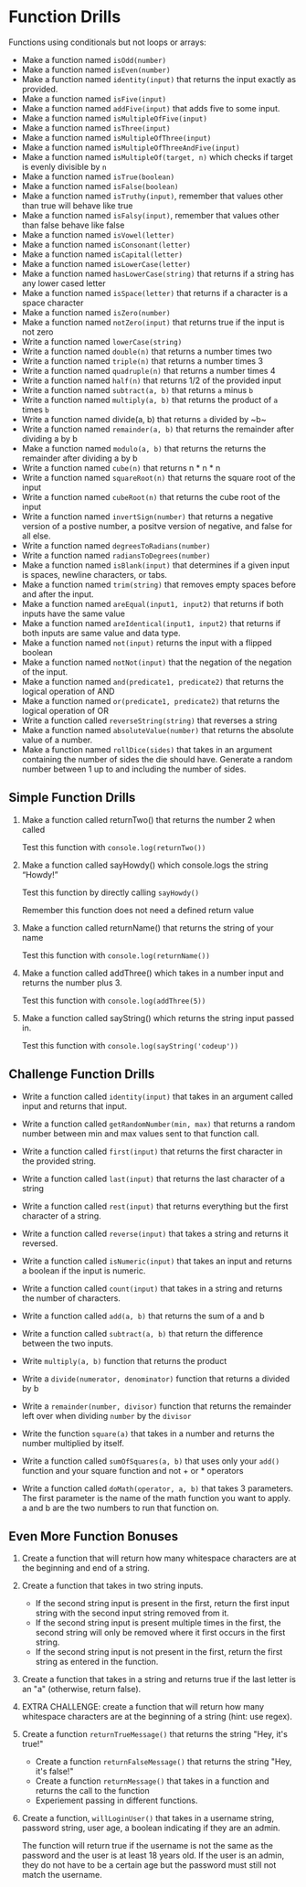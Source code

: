 # Function Drills

Functions using conditionals but not loops or arrays:

- Make a function named `isOdd(number)`
- Make a function named `isEven(number)`
- Make a function named `identity(input)` that returns the input exactly as
  provided.
- Make a function named `isFive(input)`
- Make a function named `addFive(input)` that adds five to some input.
- Make a function named `isMultipleOfFive(input)`
- Make a function named `isThree(input)`
- Make a function named `isMultipleOfThree(input)`
- Make a function named `isMultipleOfThreeAndFive(input)`
- Make a function named `isMultipleOf(target, n)` which checks if target is
  evenly divisible by `n`
- Make a function named `isTrue(boolean)`
- Make a function named `isFalse(boolean)`
- Make a function named `isTruthy(input)`, remember that values other than true
  will behave like true
- Make a function named `isFalsy(input)`, remember that values other than false
  behave like false
- Make a function named `isVowel(letter)`
- Make a function named `isConsonant(letter)`
- Make a function named `isCapital(letter)`
- Make a function named `isLowerCase(letter)`
- Make a function named `hasLowerCase(string)` that returns if a string has any
  lower cased letter
- Make a function named `isSpace(letter)` that returns if a character is a space
  character
- Make a function named `isZero(number)`
- Make a function named `notZero(input)` that returns true if the input is not
  zero
- Write a function named `lowerCase(string)`
- Write a function named `double(n)` that returns a number times two
- Write a function named `triple(n)` that returns a number times 3
- Write a function named `quadruple(n)` that returns a number times 4
- Write a function named `half(n)` that returns 1/2 of the provided input
- Write a function named `subtract(a, b)` that returns `a` minus `b`
- Write a function named `multiply(a, b)` that returns the product of `a` times
  `b`
- Write a function named divide(a, b) that returns `a` divided by ~b~
- Write a function named `remainder(a, b)` that returns the remainder after
  dividing a by b
- Make a function named `modulo(a, b)` that returns the returns the remainder
  after dividing a by b
- Write a function named `cube(n)` that returns n * n * n
- Write a function named `squareRoot(n)` that returns the square root of the
  input
- Write a function named `cubeRoot(n)` that returns the cube root of the input
- Write a function named `invertSign(number)` that returns a negative version of
  a postive number, a positve version of negative, and false for all else.
- Write a function named `degreesToRadians(number)`
- Write a function named `radiansToDegrees(number)`
- Make a function named `isBlank(input)` that determines if a given input is
  spaces, newline characters, or tabs.
- Make a function named `trim(string)` that removes empty spaces before and
  after the input.
- Make a function named `areEqual(input1, input2)` that returns if both inputs
  have the same value
- Make a function named `areIdentical(input1, input2)` that returns if both
  inputs are same value and data type.
- Make a function named `not(input)` returns the input with a flipped boolean
- Make a function named `notNot(input)` that the negation of the negation of the
  input.
- Make a function named `and(predicate1, predicate2)` that returns the logical
  operation of AND
- Make a function named `or(predicate1, predicate2)` that returns the logical
  operation of OR
- Write a function called `reverseString(string)` that reverses a string
- Make a function named `absoluteValue(number)` that returns the absolute value
  of a number.
- Make a function named `rollDice(sides)` that takes in an argument containing
  the number of sides the die should have. Generate a random number between 1 up
  to and including the number of sides.



## Simple Function Drills

1. Make a function called returnTwo() that returns the number 2 when called

   Test this function with `console.log(returnTwo())`

1. Make a function called sayHowdy() which console.logs the string “Howdy!”

    Test this function by directly calling `sayHowdy()`

    Remember this function does not need a defined return value

1. Make a function called returnName() that returns the string of your name

   Test this function with `console.log(returnName())`

1. Make a function called addThree() which takes in a number input and returns the number plus 3.

   Test this function with `console.log(addThree(5))`

1. Make a function called sayString() which returns the string input passed in.

   Test this function with `console.log(sayString('codeup'))`


## Challenge Function Drills

- Write a function called `identity(input)` that takes in an argument called
  input and returns that input.

- Write a function called `getRandomNumber(min, max)` that returns a random
  number between min and max values sent to that function call.

- Write a function called `first(input)` that returns the first character in the
  provided string.

- Write a function called `last(input)` that returns the last character of a
  string

- Write a function called `rest(input)` that returns everything but the first
  character of a string.

- Write a function called `reverse(input)` that takes a string and returns it
  reversed.

- Write a function called `isNumeric(input)` that takes an input and returns a
  boolean if the input is numeric.

- Write a function called `count(input)` that takes in a string and returns the
  number of characters.

- Write a function called `add(a, b)` that returns the sum of a and b

- Write a function called `subtract(a, b)` that return the difference between
  the two inputs.

- Write `multiply(a, b)` function that returns the product

- Write a `divide(numerator, denominator)` function that returns a divided by b

- Write a `remainder(number, divisor)` function that returns the remainder left
  over when dividing `number` by the `divisor`

- Write the function `square(a)` that takes in a number and returns the number
  multiplied by itself.

- Write a function called `sumOfSquares(a, b)` that uses only your `add()` function
  and your square function and not + or * operators

- Write a function called `doMath(operator, a, b)` that takes 3 parameters. The
  first parameter is the name of the math function you want to apply. a and b
  are the two numbers to run that function on.

## Even More Function Bonuses

1. Create a function that will return how many whitespace characters are at the
   beginning and end of a string.

1. Create a function that takes in two string inputs.

    - If the second string input is present in the first, return the first input
      string with the second input string removed from it.
    - If the second string input is present multiple times in the first, the
      second string will only be removed where it first occurs in the first
      string.
    - If the second string input is not present in the first, return the first
      string as entered in the function.

1. Create a function that takes in a string and returns true if the last letter
   is an "a" (otherwise, return false).

1. EXTRA CHALLENGE: create a function that will return how many whitespace
   characters are at the beginning of a string (hint: use regex).

1. Create a function `returnTrueMessage()` that returns the string "Hey, it's true!"

    - Create a function `returnFalseMessage()` that returns the string "Hey, it's false!"
    - Create a function `returnMessage()` that takes in a function and returns the call to the function
    - Experiement passing in different functions.

1. Create a function, `willLoginUser()` that takes in a username string,
   password string, user age, a boolean indicating if they are an admin.

    The function will return true if the username is not the same as the
    password and the user is at least 18 years old. If the user is an admin,
    they do not have to be a certain age but the password must still not match
    the username.

